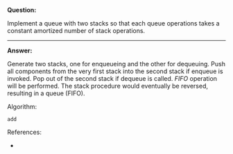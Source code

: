 **Question:**

Implement a queue with two stacks so that each queue operations takes a constant amortized number of stack operations.

---

**Answer:** 

Generate two stacks, one for enqueueing and the other for dequeuing. Push all components from the very first stack into the second stack if enqueue is invoked. Pop out of the second stack if dequeue is called. _FIFO_ operation will be performed. The stack procedure would eventually be reversed, resulting in a queue (FIFO).

Algorithm:

    add
    
References:

+ []()
